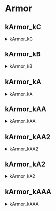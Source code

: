 # Armor

## kArmor_kC

<details><summary>kArmor_kC</summary>

| Weapon | Icon |
| --- | --- |
| chest_start_knight | <img src='./Image/Icon/Item_128/Equip/Armor/P_Part_PL_M_TS_00006C.png' style='height:75px; width:auto;'> |
| hands_start_knight | <img src='./Image/Icon/Item_128/Equip/Armor/P_Part_LE_M_GL_00008.png' style='height:75px; width:auto;'> |
| legs_start_knight | <img src='./Image/Icon/Item_128/Equip/Armor/P_Part_FA_M_PT_00002.png' style='height:75px; width:auto;'> |
| feet_start_knight | <img src='./Image/Icon/Item_128/Equip/Armor/P_Set_FA_M_BT_00001.png' style='height:75px; width:auto;'> |
| chest_start_monarch | <img src='./Image/Icon/Item_128/Equip/Armor/P_Part_LE_M_TS_00017.png' style='height:75px; width:auto;'> |
| hands_start_monarch | <img src='./Image/Icon/Item_128/Equip/Armor/P_Part_LE_M_GL_00017.png' style='height:75px; width:auto;'> |
| legs_start_monarch | <img src='./Image/Icon/Item_128/Equip/Armor/P_Part_FA_M_PT_00002.png' style='height:75px; width:auto;'> |
| feet_start_monarch | <img src='./Image/Icon/Item_128/Equip/Armor/P_Part_LE_M_BT_00012.png' style='height:75px; width:auto;'> |
| head_start_assassin | <img src='./Image/Icon/Item_128/Equip/Armor/P_Set_LE_M_HM_05003.png' style='height:75px; width:auto;'> |
| chest_start_assassin | <img src='./Image/Icon/Item_128/Equip/Armor/P_Part_LE_M_TS_00001B.png' style='height:75px; width:auto;'> |
| head_start_scout | <img src='./Image/Icon/Item_128/Equip/Armor/P_Set_LE_M_HM_00013.png' style='height:75px; width:auto;'> |
| chest_start_scout | <img src='./Image/Icon/Item_128/Equip/Armor/P_Part_LE_M_TS_00002.png' style='height:75px; width:auto;'> |
| head_start_mage | <img src='./Image/Icon/Item_128/Equip/Armor/P_Part_FA_M_HM_00003.png' style='height:75px; width:auto;'> |
| chest_start_mage | <img src='./Image/Icon/Item_128/Equip/Armor/P_Part_LE_M_TS_00012.png' style='height:75px; width:auto;'> |
| kMoveSpeedMod | noIMG |
| kAttackSpeedMod | noIMG |
| head_plate_c_t1_nomal_001 | <img src='./Image/Icon/Item_128/Equip/Armor/P_Part_PL_M_HM_00001.png' style='height:75px; width:auto;'> |
| head_plate_c_t1_nomal_002 | <img src='./Image/Icon/Item_128/Equip/Armor/P_Part_PL_M_HM_00003.png' style='height:75px; width:auto;'> |
| head_plate_c_t1_nomal_003 | <img src='./Image/Icon/Item_128/Equip/Armor/P_Part_PL_M_HM_00002.png' style='height:75px; width:auto;'> |
| head_plate_c_t1_nomal_004 | <img src='./Image/Icon/Item_128/Equip/Armor/P_Part_PL_M_HM_00005.png' style='height:75px; width:auto;'> |
| chest_plate_c_t1_nomal_001 | <img src='./Image/Icon/Item_128/Equip/Armor/P_Part_PL_M_TS_00002.png' style='height:75px; width:auto;'> |
| chest_plate_c_t1_nomal_002 | <img src='./Image/Icon/Item_128/Equip/Armor/P_Set_PL_M_TS_00002B.png' style='height:75px; width:auto;'> |
| chest_plate_c_t1_nomal_003 | <img src='./Image/Icon/Item_128/Equip/Armor/P_Part_PL_M_TS_00006.png' style='height:75px; width:auto;'> |
| chest_plate_c_t1_nomal_004 | <img src='./Image/Icon/Item_128/Equip/Armor/P_Part_PL_M_TS_00003.png' style='height:75px; width:auto;'> |
| hands_plate_c_t1_nomal_001 | <img src='./Image/Icon/Item_128/Equip/Armor/P_Set_PL_M_GL_00002.png' style='height:75px; width:auto;'> |
| hands_plate_c_t1_nomal_002 | <img src='./Image/Icon/Item_128/Equip/Armor/P_Part_PL_M_GL_00005.png' style='height:75px; width:auto;'> |
| hands_plate_c_t1_nomal_003 | <img src='./Image/Icon/Item_128/Equip/Armor/P_Part_PL_M_GL_00008.png' style='height:75px; width:auto;'> |
| hands_plate_c_t1_nomal_004 | <img src='./Image/Icon/Item_128/Equip/Armor/P_Set_PL_M_GL_00003.png' style='height:75px; width:auto;'> |
| legs_plate_c_t1_nomal_001 | <img src='./Image/Icon/Item_128/Equip/Armor/P_Part_PL_M_PT_00005.png' style='height:75px; width:auto;'> |
| legs_plate_c_t1_nomal_002 | <img src='./Image/Icon/Item_128/Equip/Armor/P_Part_PL_M_PT_00005B.png' style='height:75px; width:auto;'> |
| legs_plate_c_t1_nomal_003 | <img src='./Image/Icon/Item_128/Equip/Armor/P_Set_PL_M_PT_00003.png' style='height:75px; width:auto;'> |
| legs_plate_c_t1_nomal_004 | <img src='./Image/Icon/Item_128/Equip/Armor/P_Set_PL_M_PT_00002.png' style='height:75px; width:auto;'> |
| feet_plate_c_t1_nomal_001 | <img src='./Image/Icon/Item_128/Equip/Armor/P_Part_PL_M_BT_00001.png' style='height:75px; width:auto;'> |
| feet_plate_c_t1_nomal_002 | <img src='./Image/Icon/Item_128/Equip/Armor/P_Part_PL_M_BT_00006.png' style='height:75px; width:auto;'> |
| feet_plate_c_t1_nomal_003 | <img src='./Image/Icon/Item_128/Equip/Armor/P_Part_PL_M_BT_00007.png' style='height:75px; width:auto;'> |
| feet_plate_c_t1_nomal_004 | <img src='./Image/Icon/Item_128/Equip/Armor/P_Set_PL_M_BT_00002.png' style='height:75px; width:auto;'> |
| head_leather_c_t1_nomal_001 | <img src='./Image/Icon/Item_128/Equip/Armor/P_Set_LE_M_HM_00001.png' style='height:75px; width:auto;'> |
| head_leather_c_t1_nomal_002 | <img src='./Image/Icon/Item_128/Equip/Armor/P_Set_FA_M_HM_00005.png' style='height:75px; width:auto;'> |
| head_leather_c_t1_nomal_003 | <img src='./Image/Icon/Item_128/Equip/Armor/P_Part_FA_M_HM_00004.png' style='height:75px; width:auto;'> |
| head_leather_c_t1_nomal_004 | <img src='./Image/Icon/Item_128/Equip/Armor/P_Set_LE_M_HM_00005.png' style='height:75px; width:auto;'> |
| chest_leather_c_t1_nomal_001 | <img src='./Image/Icon/Item_128/Equip/Armor/P_Part_LE_M_TS_00005.png' style='height:75px; width:auto;'> |
| chest_leather_c_t1_nomal_002 | <img src='./Image/Icon/Item_128/Equip/Armor/P_Set_LE_M_TS_00014.png' style='height:75px; width:auto;'> |
| chest_leather_c_t1_nomal_003 | <img src='./Image/Icon/Item_128/Equip/Armor/P_Part_LE_M_TS_00001.png' style='height:75px; width:auto;'> |
| chest_leather_c_t1_nomal_004 | <img src='./Image/Icon/Item_128/Equip/Armor/P_Part_LE_M_TS_00003.png' style='height:75px; width:auto;'> |
| hands_leather_c_t1_nomal_001 | <img src='./Image/Icon/Item_128/Equip/Armor/P_Part_LE_M_GL_00002.png' style='height:75px; width:auto;'> |
| hands_leather_c_t1_nomal_002 | <img src='./Image/Icon/Item_128/Equip/Armor/P_Part_LE_M_GL_00001.png' style='height:75px; width:auto;'> |
| hands_leather_c_t1_nomal_003 | <img src='./Image/Icon/Item_128/Equip/Armor/P_Set_LE_M_GL_00001.png' style='height:75px; width:auto;'> |
| hands_leather_c_t1_nomal_004 | <img src='./Image/Icon/Item_128/Equip/Armor/P_Part_LE_M_GL_00007.png' style='height:75px; width:auto;'> |
| legs_leather_c_t1_nomal_001 | <img src='./Image/Icon/Item_128/Equip/Armor/P_Set_LE_M_PT_00002.png' style='height:75px; width:auto;'> |
| legs_leather_c_t1_nomal_002 | <img src='./Image/Icon/Item_128/Equip/Armor/P_Part_LE_M_PT_00003.png' style='height:75px; width:auto;'> |
| legs_leather_c_t1_nomal_003 | <img src='./Image/Icon/Item_128/Equip/Armor/P_Set_LE_M_PT_00001.png' style='height:75px; width:auto;'> |
| legs_leather_c_t1_nomal_004 | <img src='./Image/Icon/Item_128/Equip/Armor/P_Part_LE_M_PT_00002.png' style='height:75px; width:auto;'> |
| feet_leather_c_t1_nomal_001 | <img src='./Image/Icon/Item_128/Equip/Armor/P_Set_LE_M_BT_00013.png' style='height:75px; width:auto;'> |
| feet_leather_c_t1_nomal_002 | <img src='./Image/Icon/Item_128/Equip/Armor/P_Set_LE_M_BT_00014.png' style='height:75px; width:auto;'> |
| feet_leather_c_t1_nomal_003 | <img src='./Image/Icon/Item_128/Equip/Armor/P_Set_LE_M_BT_00001.png' style='height:75px; width:auto;'> |
| feet_leather_c_t1_nomal_004 | <img src='./Image/Icon/Item_128/Equip/Armor/P_Part_LE_M_BT_00001B.png' style='height:75px; width:auto;'> |
| head_fabric_c_t1_nomal_001 | <img src='./Image/Icon/Item_128/Equip/Armor/P_Set_FA_M_HM_00004.png' style='height:75px; width:auto;'> |
| head_fabric_c_t1_nomal_002 | <img src='./Image/Icon/Item_128/Equip/Armor/P_Set_FA_M_HM_00003.png' style='height:75px; width:auto;'> |
| head_fabric_c_t1_nomal_003 | <img src='./Image/Icon/Item_128/Equip/Armor/P_Part_LE_M_HM_00004.png' style='height:75px; width:auto;'> |
| head_fabric_c_t1_nomal_004 | <img src='./Image/Icon/Item_128/Equip/Armor/P_Part_FA_M_HM_00005.png' style='height:75px; width:auto;'> |
| chest_fabric_c_t1_nomal_001 | <img src='./Image/Icon/Item_128/Equip/Armor/P_Part_FA_M_TS_00007.png' style='height:75px; width:auto;'> |
| chest_fabric_c_t1_nomal_002 | <img src='./Image/Icon/Item_128/Equip/Armor/P_Set_FA_M_TS_00005B.png' style='height:75px; width:auto;'> |
| chest_fabric_c_t1_nomal_003 | <img src='./Image/Icon/Item_128/Equip/Armor/P_Set_FA_M_TS_00001.png' style='height:75px; width:auto;'> |
| chest_fabric_c_t1_nomal_004 | <img src='./Image/Icon/Item_128/Equip/Armor/P_Part_PL_M_TS_00014.png' style='height:75px; width:auto;'> |
| hands_fabric_c_t1_nomal_001 | <img src='./Image/Icon/Item_128/Equip/Armor/P_Set_FA_M_GL_00003.png' style='height:75px; width:auto;'> |
| hands_fabric_c_t1_nomal_002 | <img src='./Image/Icon/Item_128/Equip/Armor/P_Set_FA_M_GL_00003A.png' style='height:75px; width:auto;'> |
| hands_fabric_c_t1_nomal_003 | <img src='./Image/Icon/Item_128/Equip/Armor/P_Set_FA_M_GL_00001.png' style='height:75px; width:auto;'> |
| hands_fabric_c_t1_nomal_004 | <img src='./Image/Icon/Item_128/Equip/Armor/P_Set_FA_M_GL_00001B.png' style='height:75px; width:auto;'> |
| legs_fabric_c_t1_nomal_001 | <img src='./Image/Icon/Item_128/Equip/Armor/P_Set_FA_M_PT_00003.png' style='height:75px; width:auto;'> |
| legs_fabric_c_t1_nomal_002 | <img src='./Image/Icon/Item_128/Equip/Armor/P_Part_FA_M_PT_00002.png' style='height:75px; width:auto;'> |
| legs_fabric_c_t1_nomal_003 | <img src='./Image/Icon/Item_128/Equip/Armor/P_Set_FA_M_PT_00001.png' style='height:75px; width:auto;'> |
| legs_fabric_c_t1_nomal_004 | <img src='./Image/Icon/Item_128/Equip/Armor/P_Set_FA_M_PT_00008A.png' style='height:75px; width:auto;'> |
| feet_fabric_c_t1_nomal_001 | <img src='./Image/Icon/Item_128/Equip/Armor/P_Set_FA_M_BT_00003.png' style='height:75px; width:auto;'> |
| feet_fabric_c_t1_nomal_002 | <img src='./Image/Icon/Item_128/Equip/Armor/P_Set_FA_M_BT_00008.png' style='height:75px; width:auto;'> |
| feet_fabric_c_t1_nomal_003 | <img src='./Image/Icon/Item_128/Equip/Armor/P_Set_FA_M_BT_00001.png' style='height:75px; width:auto;'> |
| feet_fabric_c_t1_nomal_004 | <img src='./Image/Icon/Item_128/Equip/Armor/P_Set_LE_M_BT_00009.png' style='height:75px; width:auto;'> |
| Dummy_kC_Armor | noIMG |
</details>

## kArmor_kB

<details><summary>kArmor_kB</summary>

| Weapon | Icon |
| --- | --- |
| head_plate_b_t1_nomal_001 | <img src='./Image/Icon/Item_128/Equip/Armor/P_Part_PL_M_HM_00010.png' style='height:75px; width:auto;'> |
| head_plate_b_t1_nomal_002 | <img src='./Image/Icon/Item_128/Equip/Armor/P_Part_PL_M_HM_00013.png' style='height:75px; width:auto;'> |
| head_plate_b_t1_nomal_003 | <img src='./Image/Icon/Item_128/Equip/Armor/P_Part_PL_M_HM_00009.png' style='height:75px; width:auto;'> |
| head_plate_b_t1_nomal_004 | <img src='./Image/Icon/Item_128/Equip/Armor/P_Part_PL_M_HM_00014.png' style='height:75px; width:auto;'> |
| chest_plate_b_t1_nomal_001 | <img src='./Image/Icon/Item_128/Equip/Armor/P_Part_PL_M_TS_00005.png' style='height:75px; width:auto;'> |
| chest_plate_b_t1_nomal_002 | <img src='./Image/Icon/Item_128/Equip/Armor/P_Part_PL_M_TS_00009.png' style='height:75px; width:auto;'> |
| chest_plate_b_t1_nomal_003 | <img src='./Image/Icon/Item_128/Equip/Armor/P_Part_PL_M_TS_00007.png' style='height:75px; width:auto;'> |
| chest_plate_b_t1_nomal_004 | <img src='./Image/Icon/Item_128/Equip/Armor/P_Part_PL_M_TS_00008.png' style='height:75px; width:auto;'> |
| hands_plate_b_t1_nomal_001 | <img src='./Image/Icon/Item_128/Equip/Armor/P_Set_PL_M_GL_00004.png' style='height:75px; width:auto;'> |
| hands_plate_b_t1_nomal_002 | <img src='./Image/Icon/Item_128/Equip/Armor/P_Part_PL_M_GL_00002.png' style='height:75px; width:auto;'> |
| hands_plate_b_t1_nomal_003 | <img src='./Image/Icon/Item_128/Equip/Armor/P_Part_PL_M_GL_00001.png' style='height:75px; width:auto;'> |
| hands_plate_b_t1_nomal_004 | <img src='./Image/Icon/Item_128/Equip/Armor/P_Part_PL_M_GL_00003.png' style='height:75px; width:auto;'> |
| legs_plate_b_t1_nomal_001 | <img src='./Image/Icon/Item_128/Equip/Armor/P_Set_PL_M_PT_00005.png' style='height:75px; width:auto;'> |
| legs_plate_b_t1_nomal_002 | <img src='./Image/Icon/Item_128/Equip/Armor/P_Set_PL_M_PT_05001.png' style='height:75px; width:auto;'> |
| legs_plate_b_t1_nomal_003 | <img src='./Image/Icon/Item_128/Equip/Armor/P_Part_PL_M_PT_00001.png' style='height:75px; width:auto;'> |
| legs_plate_b_t1_nomal_004 | <img src='./Image/Icon/Item_128/Equip/Armor/P_Part_PL_M_PT_00003.png' style='height:75px; width:auto;'> |
| feet_plate_b_t1_nomal_001 | <img src='./Image/Icon/Item_128/Equip/Armor/P_Set_PL_M_BT_00003A.png' style='height:75px; width:auto;'> |
| feet_plate_b_t1_nomal_002 | <img src='./Image/Icon/Item_128/Equip/Armor/P_Part_PL_M_BT_00004.png' style='height:75px; width:auto;'> |
| feet_plate_b_t1_nomal_003 | <img src='./Image/Icon/Item_128/Equip/Armor/P_Part_PL_M_BT_00002.png' style='height:75px; width:auto;'> |
| feet_plate_b_t1_nomal_004 | <img src='./Image/Icon/Item_128/Equip/Armor/P_Set_PL_M_BT_00003.png' style='height:75px; width:auto;'> |
| head_leather_b_t1_nomal_001 | <img src='./Image/Icon/Item_128/Equip/Armor/P_Set_LE_M_HM_00003.png' style='height:75px; width:auto;'> |
| head_leather_b_t1_nomal_002 | <img src='./Image/Icon/Item_128/Equip/Armor/P_Set_LE_M_HM_00013.png' style='height:75px; width:auto;'> |
| head_leather_b_t1_nomal_003 | <img src='./Image/Icon/Item_128/Equip/Armor/P_Part_FA_M_HM_00003.png' style='height:75px; width:auto;'> |
| head_leather_b_t1_nomal_004 | <img src='./Image/Icon/Item_128/Equip/Armor/P_Set_LE_M_HM_00022.png' style='height:75px; width:auto;'> |
| chest_leather_b_t1_nomal_001 | <img src='./Image/Icon/Item_128/Equip/Armor/P_Part_LE_M_TS_00005A.png' style='height:75px; width:auto;'> |
| chest_leather_b_t1_nomal_002 | <img src='./Image/Icon/Item_128/Equip/Armor/P_Set_LE_M_TS_00001.png' style='height:75px; width:auto;'> |
| chest_leather_b_t1_nomal_003 | <img src='./Image/Icon/Item_128/Equip/Armor/P_Set_LE_M_TS_00003.png' style='height:75px; width:auto;'> |
| chest_leather_b_t1_nomal_004 | <img src='./Image/Icon/Item_128/Equip/Armor/P_Set_LE_M_TS_00022.png' style='height:75px; width:auto;'> |
| hands_leather_b_t1_nomal_001 | <img src='./Image/Icon/Item_128/Equip/Armor/P_Part_LE_M_GL_00010.png' style='height:75px; width:auto;'> |
| hands_leather_b_t1_nomal_002 | <img src='./Image/Icon/Item_128/Equip/Armor/P_Set_LE_M_GL_00002.png' style='height:75px; width:auto;'> |
| hands_leather_b_t1_nomal_003 | <img src='./Image/Icon/Item_128/Equip/Armor/P_Part_LE_M_GL_00005.png' style='height:75px; width:auto;'> |
| hands_leather_b_t1_nomal_004 | <img src='./Image/Icon/Item_128/Equip/Armor/P_Part_LE_M_GL_00018.png' style='height:75px; width:auto;'> |
| legs_leather_b_t1_nomal_001 | <img src='./Image/Icon/Item_128/Equip/Armor/P_Set_LE_M_PT_00003.png' style='height:75px; width:auto;'> |
| legs_leather_b_t1_nomal_002 | <img src='./Image/Icon/Item_128/Equip/Armor/P_Part_LE_M_PT_00001B.png' style='height:75px; width:auto;'> |
| legs_leather_b_t1_nomal_003 | <img src='./Image/Icon/Item_128/Equip/Armor/P_Part_LE_M_PT_00001.png' style='height:75px; width:auto;'> |
| legs_leather_b_t1_nomal_004 | <img src='./Image/Icon/Item_128/Equip/Armor/P_Part_LE_M_PT_00003B.png' style='height:75px; width:auto;'> |
| feet_leather_b_t1_nomal_001 | <img src='./Image/Icon/Item_128/Equip/Armor/P_Part_LE_M_BT_00003.png' style='height:75px; width:auto;'> |
| feet_leather_b_t1_nomal_002 | <img src='./Image/Icon/Item_128/Equip/Armor/P_Set_LE_M_BT_00002.png' style='height:75px; width:auto;'> |
| feet_leather_b_t1_nomal_003 | <img src='./Image/Icon/Item_128/Equip/Armor/P_Part_LE_M_BT_00001.png' style='height:75px; width:auto;'> |
| feet_leather_b_t1_nomal_004 | <img src='./Image/Icon/Item_128/Equip/Armor/P_Part_LE_M_BT_00012.png' style='height:75px; width:auto;'> |
| head_fabric_b_t1_nomal_001 | <img src='./Image/Icon/Item_128/Equip/Armor/P_Set_FA_M_HM_00020.png' style='height:75px; width:auto;'> |
| head_fabric_b_t1_nomal_002 | <img src='./Image/Icon/Item_128/Equip/Armor/P_Set_FA_M_HM_00008A.png' style='height:75px; width:auto;'> |
| head_fabric_b_t1_nomal_003 | <img src='./Image/Icon/Item_128/Equip/Armor/P_Set_FA_M_HM_00003A.png' style='height:75px; width:auto;'> |
| head_fabric_b_t1_nomal_004 | <img src='./Image/Icon/Item_128/Equip/Armor/P_Part_FA_M_HM_00002.png' style='height:75px; width:auto;'> |
| chest_fabric_b_t1_nomal_001 | <img src='./Image/Icon/Item_128/Equip/Armor/P_Set_FA_M_TS_00003.png' style='height:75px; width:auto;'> |
| chest_fabric_b_t1_nomal_002 | <img src='./Image/Icon/Item_128/Equip/Armor/P_Set_FA_M_TS_00008A.png' style='height:75px; width:auto;'> |
| chest_fabric_b_t1_nomal_003 | <img src='./Image/Icon/Item_128/Equip/Armor/P_Set_FA_M_TS_00005.png' style='height:75px; width:auto;'> |
| chest_fabric_b_t1_nomal_004 | <img src='./Image/Icon/Item_128/Equip/Armor/P_Set_FA_M_TS_00003B.png' style='height:75px; width:auto;'> |
| hands_fabric_b_t1_nomal_001 | <img src='./Image/Icon/Item_128/Equip/Armor/P_Set_FA_M_GL_00005.png' style='height:75px; width:auto;'> |
| hands_fabric_b_t1_nomal_002 | <img src='./Image/Icon/Item_128/Equip/Armor/P_Set_FA_M_GL_00008B.png' style='height:75px; width:auto;'> |
| hands_fabric_b_t1_nomal_003 | <img src='./Image/Icon/Item_128/Equip/Armor/P_Set_FA_M_GL_00012.png' style='height:75px; width:auto;'> |
| hands_fabric_b_t1_nomal_004 | <img src='./Image/Icon/Item_128/Equip/Armor/P_Set_FA_M_GL_00001A.png' style='height:75px; width:auto;'> |
| legs_fabric_b_t1_nomal_001 | <img src='./Image/Icon/Item_128/Equip/Armor/P_Part_FA_M_PT_00002A.png' style='height:75px; width:auto;'> |
| legs_fabric_b_t1_nomal_002 | <img src='./Image/Icon/Item_128/Equip/Armor/P_Set_FA_M_PT_00010A.png' style='height:75px; width:auto;'> |
| legs_fabric_b_t1_nomal_003 | <img src='./Image/Icon/Item_128/Equip/Armor/P_Set_FA_M_PT_00012.png' style='height:75px; width:auto;'> |
| legs_fabric_b_t1_nomal_004 | <img src='./Image/Icon/Item_128/Equip/Armor/P_Set_FA_M_PT_00003A.png' style='height:75px; width:auto;'> |
| feet_fabric_b_t1_nomal_001 | <img src='./Image/Icon/Item_128/Equip/Armor/P_Set_FA_M_BT_00001A.png' style='height:75px; width:auto;'> |
| feet_fabric_b_t1_nomal_002 | <img src='./Image/Icon/Item_128/Equip/Armor/P_Set_FA_M_BT_00003A.png' style='height:75px; width:auto;'> |
| feet_fabric_b_t1_nomal_003 | <img src='./Image/Icon/Item_128/Equip/Armor/P_Set_FA_M_BT_00008B.png' style='height:75px; width:auto;'> |
| feet_fabric_b_t1_nomal_004 | <img src='./Image/Icon/Item_128/Equip/Armor/P_Set_FA_M_BT_00001B.png' style='height:75px; width:auto;'> |
| cloak_b_t1_nomal_001 | <img src='./Image/Icon/Item_128/Equip/Armor/P_M_CA_00007.png' style='height:75px; width:auto;'> |
| cloak_b_t1_nomal_002 | <img src='./Image/Icon/Item_128/Equip/Armor/P_M_CA_00005.png' style='height:75px; width:auto;'> |
| cloak_b_t1_nomal_003 | <img src='./Image/Icon/Item_128/Equip/Armor/P_M_CA_00006.png' style='height:75px; width:auto;'> |
| cloak_b_t1_nomal_004 | <img src='./Image/Icon/Item_128/Equip/Armor/P_M_CA_00001.png' style='height:75px; width:auto;'> |
| Dummy_kB_Armor | noIMG |
| cloak_aa_siege_001 | <img src='./Image/Icon/Item_128/Equip/Armor/P_M_CA_00033.png' style='height:75px; width:auto;'> |
| cloak_aa_siege_002 | <img src='./Image/Icon/Item_128/Equip/Armor/P_M_CA_00034.png' style='height:75px; width:auto;'> |
</details>

## kArmor_kA

<details><summary>kArmor_kA</summary>

| Weapon | Icon |
| --- | --- |
| head_plate_a_t1_nomal_001 | <img src='./Image/Icon/Item_128/Equip/Armor/P_Part_PL_M_HM_00015.png' style='height:75px; width:auto;'> |
| head_plate_a_t1_nomal_002 | <img src='./Image/Icon/Item_128/Equip/Armor/P_Set_PL_M_HM_00010.png' style='height:75px; width:auto;'> |
| head_plate_a_t1_nomal_003 | <img src='./Image/Icon/Item_128/Equip/Armor/P_Set_PL_M_HM_00015.png' style='height:75px; width:auto;'> |
| head_plate_a_t2_set_001 | <img src='./Image/Icon/Item_128/Equip/Armor/P_Set_PL_M_HM_00014.png' style='height:75px; width:auto;'> |
| head_plate_a_t2_set_002 | <img src='./Image/Icon/Item_128/Equip/Armor/P_Part_PL_M_HM_00011.png' style='height:75px; width:auto;'> |
| chest_plate_a_t1_nomal_001 | <img src='./Image/Icon/Item_128/Equip/Armor/P_Set_PL_M_TS_00015.png' style='height:75px; width:auto;'> |
| chest_plate_a_t1_nomal_002 | <img src='./Image/Icon/Item_128/Equip/Armor/P_Set_PL_M_TS_00010.png' style='height:75px; width:auto;'> |
| chest_plate_a_t1_nomal_003 | <img src='./Image/Icon/Item_128/Equip/Armor/P_Set_PL_M_TS_00005.png' style='height:75px; width:auto;'> |
| chest_plate_a_t2_set_001 | <img src='./Image/Icon/Item_128/Equip/Armor/P_Set_PL_M_TS_00014.png' style='height:75px; width:auto;'> |
| chest_plate_a_t2_set_002 | <img src='./Image/Icon/Item_128/Equip/Armor/P_Set_PL_M_TS_00003.png' style='height:75px; width:auto;'> |
| hands_plate_a_t1_nomal_001 | <img src='./Image/Icon/Item_128/Equip/Armor/P_Set_PL_M_GL_00015.png' style='height:75px; width:auto;'> |
| hands_plate_a_t1_nomal_002 | <img src='./Image/Icon/Item_128/Equip/Armor/P_Set_PL_M_GL_00010.png' style='height:75px; width:auto;'> |
| hands_plate_a_t1_nomal_003 | <img src='./Image/Icon/Item_128/Equip/Armor/P_Set_PL_M_GL_00005.png' style='height:75px; width:auto;'> |
| hands_plate_a_t2_set_001 | <img src='./Image/Icon/Item_128/Equip/Armor/P_Part_PL_M_GL_00015.png' style='height:75px; width:auto;'> |
| hands_plate_a_t2_set_002 | <img src='./Image/Icon/Item_128/Equip/Armor/P_Set_PL_M_GL_00009.png' style='height:75px; width:auto;'> |
| legs_plate_a_t1_nomal_001 | <img src='./Image/Icon/Item_128/Equip/Armor/P_Set_PL_M_PT_00015.png' style='height:75px; width:auto;'> |
| legs_plate_a_t1_nomal_002 | <img src='./Image/Icon/Item_128/Equip/Armor/P_Part_PL_M_PT_00004.png' style='height:75px; width:auto;'> |
| legs_plate_a_t1_nomal_003 | <img src='./Image/Icon/Item_128/Equip/Armor/P_Set_PL_M_PT_05004.png' style='height:75px; width:auto;'> |
| legs_plate_a_t2_set_001 | <img src='./Image/Icon/Item_128/Equip/Armor/P_Set_PL_M_PT_00014.png' style='height:75px; width:auto;'> |
| legs_plate_a_t2_set_002 | <img src='./Image/Icon/Item_128/Equip/Armor/P_Set_PL_M_PT_00009.png' style='height:75px; width:auto;'> |
| feet_plate_a_t1_nomal_001 | <img src='./Image/Icon/Item_128/Equip/Armor/P_Set_PL_M_BT_00010.png' style='height:75px; width:auto;'> |
| feet_plate_a_t1_nomal_002 | <img src='./Image/Icon/Item_128/Equip/Armor/P_Set_PL_M_BT_00005.png' style='height:75px; width:auto;'> |
| feet_plate_a_t1_nomal_003 | <img src='./Image/Icon/Item_128/Equip/Armor/P_Set_PL_M_BT_00014.png' style='height:75px; width:auto;'> |
| feet_plate_a_t2_set_001 | <img src='./Image/Icon/Item_128/Equip/Armor/P_Set_PL_M_BT_00006.png' style='height:75px; width:auto;'> |
| feet_plate_a_t2_set_004 | <img src='./Image/Icon/Item_128/Equip/Armor/P_Set_PL_M_BT_00015.png' style='height:75px; width:auto;'> |
| head_leather_a_t1_nomal_001 | <img src='./Image/Icon/Item_128/Equip/Armor/P_Part_LE_M_HM_00012.png' style='height:75px; width:auto;'> |
| head_leather_a_t1_nomal_002 | <img src='./Image/Icon/Item_128/Equip/Armor/P_Set_LE_M_HM_00009.png' style='height:75px; width:auto;'> |
| head_leather_a_t1_nomal_003 | <img src='./Image/Icon/Item_128/Equip/Armor/P_Set_LE_M_HM_00015.png' style='height:75px; width:auto;'> |
| head_leather_a_t2_set_001 | <img src='./Image/Icon/Item_128/Equip/Armor/P_Part_LE_M_HM_00013.png' style='height:75px; width:auto;'> |
| head_leather_a_t2_set_002 | <img src='./Image/Icon/Item_128/Equip/Armor/P_Set_LE_M_HM_00012.png' style='height:75px; width:auto;'> |
| chest_leather_a_t1_nomal_001 | <img src='./Image/Icon/Item_128/Equip/Armor/P_Set_LE_M_TS_00017.png' style='height:75px; width:auto;'> |
| chest_leather_a_t1_nomal_002 | <img src='./Image/Icon/Item_128/Equip/Armor/P_Part_LE_M_TS_00008.png' style='height:75px; width:auto;'> |
| chest_leather_a_t1_nomal_003 | <img src='./Image/Icon/Item_128/Equip/Armor/P_Set_LE_M_TS_00012.png' style='height:75px; width:auto;'> |
| chest_leather_a_t2_set_001 | <img src='./Image/Icon/Item_128/Equip/Armor/P_Part_LE_M_TS_00015.png' style='height:75px; width:auto;'> |
| chest_leather_a_t2_set_002 | <img src='./Image/Icon/Item_128/Equip/Armor/P_Part_LE_M_TS_00014.png' style='height:75px; width:auto;'> |
| hands_leather_a_t1_nomal_001 | <img src='./Image/Icon/Item_128/Equip/Armor/P_Set_LE_M_GL_00017.png' style='height:75px; width:auto;'> |
| hands_leather_a_t1_nomal_002 | <img src='./Image/Icon/Item_128/Equip/Armor/P_Set_LE_M_GL_00005.png' style='height:75px; width:auto;'> |
| hands_leather_a_t1_nomal_003 | <img src='./Image/Icon/Item_128/Equip/Armor/P_Set_LE_M_GL_00012.png' style='height:75px; width:auto;'> |
| hands_leather_a_t2_set_001 | <img src='./Image/Icon/Item_128/Equip/Armor/P_Part_LE_M_GL_00004.png' style='height:75px; width:auto;'> |
| hands_leather_a_t2_set_002 | <img src='./Image/Icon/Item_128/Equip/Armor/P_Set_LE_M_GL_00022.png' style='height:75px; width:auto;'> |
| legs_leather_a_t1_nomal_001 | <img src='./Image/Icon/Item_128/Equip/Armor/P_Set_LE_M_PT_00009.png' style='height:75px; width:auto;'> |
| legs_leather_a_t1_nomal_002 | <img src='./Image/Icon/Item_128/Equip/Armor/P_Part_LE_M_PT_00001E.png' style='height:75px; width:auto;'> |
| legs_leather_a_t1_nomal_003 | <img src='./Image/Icon/Item_128/Equip/Armor/P_Part_LE_M_PT_00002B.png' style='height:75px; width:auto;'> |
| legs_leather_a_t2_set_001 | <img src='./Image/Icon/Item_128/Equip/Armor/P_Set_LE_M_PT_00015.png' style='height:75px; width:auto;'> |
| legs_leather_a_t2_set_002 | <img src='./Image/Icon/Item_128/Equip/Armor/P_Set_LE_M_PT_00022.png' style='height:75px; width:auto;'> |
| feet_leather_a_t1_nomal_001 | <img src='./Image/Icon/Item_128/Equip/Armor/P_Part_LE_M_BT_00010.png' style='height:75px; width:auto;'> |
| feet_leather_a_t1_nomal_002 | <img src='./Image/Icon/Item_128/Equip/Armor/P_Part_LE_M_BT_00007.png' style='height:75px; width:auto;'> |
| feet_leather_a_t1_nomal_003 | <img src='./Image/Icon/Item_128/Equip/Armor/P_Part_LE_M_BT_00009.png' style='height:75px; width:auto;'> |
| feet_leather_a_t2_set_001 | <img src='./Image/Icon/Item_128/Equip/Armor/P_Part_LE_M_BT_00004.png' style='height:75px; width:auto;'> |
| feet_leather_a_t2_set_002 | <img src='./Image/Icon/Item_128/Equip/Armor/P_Set_LE_M_BT_00022.png' style='height:75px; width:auto;'> |
| head_fabric_a_t1_nomal_001 | <img src='./Image/Icon/Item_128/Equip/Armor/P_Set_FA_M_HM_00008.png' style='height:75px; width:auto;'> |
| head_fabric_a_t1_nomal_002 | <img src='./Image/Icon/Item_128/Equip/Armor/P_Set_FA_M_HM_00011.png' style='height:75px; width:auto;'> |
| head_fabric_a_t1_nomal_003 | <img src='./Image/Icon/Item_128/Equip/Armor/P_Set_FA_M_HM_00010.png' style='height:75px; width:auto;'> |
| head_fabric_a_t2_set_001 | <img src='./Image/Icon/Item_128/Equip/Armor/P_Set_FA_M_HM_00016.png' style='height:75px; width:auto;'> |
| head_fabric_a_t2_set_002 | <img src='./Image/Icon/Item_128/Equip/Armor/P_Set_FA_M_HM_00023.png' style='height:75px; width:auto;'> |
| chest_fabric_a_t1_nomal_001 | <img src='./Image/Icon/Item_128/Equip/Armor/P_Set_FA_M_TS_00008.png' style='height:75px; width:auto;'> |
| chest_fabric_a_t1_nomal_002 | <img src='./Image/Icon/Item_128/Equip/Armor/P_Set_FA_M_TS_00020.png' style='height:75px; width:auto;'> |
| chest_fabric_a_t1_nomal_003 | <img src='./Image/Icon/Item_128/Equip/Armor/P_Part_FA_M_TS_00003.png' style='height:75px; width:auto;'> |
| chest_fabric_a_t2_set_001 | <img src='./Image/Icon/Item_128/Equip/Armor/P_Set_FA_M_TS_00004.png' style='height:75px; width:auto;'> |
| chest_fabric_a_t2_set_002 | <img src='./Image/Icon/Item_128/Equip/Armor/P_Set_FA_M_TS_00012.png' style='height:75px; width:auto;'> |
| hands_fabric_a_t1_nomal_001 | <img src='./Image/Icon/Item_128/Equip/Armor/P_Set_FA_M_GL_00016.png' style='height:75px; width:auto;'> |
| hands_fabric_a_t1_nomal_002 | <img src='./Image/Icon/Item_128/Equip/Armor/P_Part_FA_M_GL_00005.png' style='height:75px; width:auto;'> |
| hands_fabric_a_t1_nomal_003 | <img src='./Image/Icon/Item_128/Equip/Armor/P_Set_FA_M_GL_00004.png' style='height:75px; width:auto;'> |
| hands_fabric_a_t2_set_001 | <img src='./Image/Icon/Item_128/Equip/Armor/P_Set_FA_M_GL_00010A.png' style='height:75px; width:auto;'> |
| hands_fabric_a_t2_set_002 | <img src='./Image/Icon/Item_128/Equip/Armor/P_Set_FA_M_GL_00016A.png' style='height:75px; width:auto;'> |
| legs_fabric_a_t1_nomal_001 | <img src='./Image/Icon/Item_128/Equip/Armor/P_Set_FA_M_PT_00008.png' style='height:75px; width:auto;'> |
| legs_fabric_a_t1_nomal_002 | <img src='./Image/Icon/Item_128/Equip/Armor/P_Set_FA_M_PT_00004.png' style='height:75px; width:auto;'> |
| legs_fabric_a_t1_nomal_003 | <img src='./Image/Icon/Item_128/Equip/Armor/P_Set_FA_M_PT_00010.png' style='height:75px; width:auto;'> |
| legs_fabric_a_t2_set_001 | <img src='./Image/Icon/Item_128/Equip/Armor/P_Set_FA_M_PT_00011.png' style='height:75px; width:auto;'> |
| legs_fabric_a_t2_set_002 | <img src='./Image/Icon/Item_128/Equip/Armor/P_Set_FA_M_PT_00016.png' style='height:75px; width:auto;'> |
| feet_fabric_a_t1_nomal_001 | <img src='./Image/Icon/Item_128/Equip/Armor/P_Set_FA_M_BT_00016.png' style='height:75px; width:auto;'> |
| feet_fabric_a_t1_nomal_002 | <img src='./Image/Icon/Item_128/Equip/Armor/P_Part_LE_M_BT_00011.png' style='height:75px; width:auto;'> |
| feet_fabric_a_t1_nomal_003 | <img src='./Image/Icon/Item_128/Equip/Armor/P_Set_FA_M_BT_00005A.png' style='height:75px; width:auto;'> |
| feet_fabric_a_t2_set_001 | <img src='./Image/Icon/Item_128/Equip/Armor/P_Set_FA_M_BT_00004.png' style='height:75px; width:auto;'> |
| feet_fabric_a_t2_set_002 | <img src='./Image/Icon/Item_128/Equip/Armor/P_Set_FA_M_BT_00010A.png' style='height:75px; width:auto;'> |
| cloak_a_t1_nomal_001 | <img src='./Image/Icon/Item_128/Equip/Armor/P_M_CA_00011.png' style='height:75px; width:auto;'> |
| cloak_a_t1_nomal_002 | <img src='./Image/Icon/Item_128/Equip/Armor/P_M_CA_00009.png' style='height:75px; width:auto;'> |
| cloak_a_t1_nomal_003 | <img src='./Image/Icon/Item_128/Equip/Armor/P_M_CA_00010.png' style='height:75px; width:auto;'> |
| cloak_a_t2_set_001 | <img src='./Image/Icon/Item_128/Equip/Armor/P_M_CA_00004.png' style='height:75px; width:auto;'> |
| cloak_a_t2_set_002 | <img src='./Image/Icon/Item_128/Equip/Armor/P_M_CA_00012.png' style='height:75px; width:auto;'> |
| Dummy_kA_Armor | noIMG |
</details>

## kArmor_kAA

<details><summary>kArmor_kAA</summary>

| Weapon | Icon |
| --- | --- |
| head_plate_aa_t1_nomal_001 | <img src='./Image/Icon/Item_128/Equip/Armor/P_Set_PL_M_HM_05002.png' style='height:75px; width:auto;'> |
| head_plate_aa_t1_nomal_002 | <img src='./Image/Icon/Item_128/Equip/Armor/P_Set_PL_M_HM_06002.png' style='height:75px; width:auto;'> |
| head_plate_aa_t1_nomal_003 | <img src='./Image/Icon/Item_128/Equip/Armor/P_Part_PL_M_HM_00016.png' style='height:75px; width:auto;'> |
| head_plate_aa_t1_nomal_004 | <img src='./Image/Icon/Item_128/Equip/Armor/P_Set_PL_M_HM_00018.png' style='height:75px; width:auto;'> |
| head_plate_aa_t2_set_001 | <img src='./Image/Icon/Item_128/Equip/Armor/P_set_PL_M_HM_00019.png' style='height:75px; width:auto;'> |
| chest_plate_aa_t1_nomal_001 | <img src='./Image/Icon/Item_128/Equip/Armor/P_Set_PL_M_TS_05002.png' style='height:75px; width:auto;'> |
| chest_plate_aa_t1_nomal_002 | <img src='./Image/Icon/Item_128/Equip/Armor/P_Part_PL_M_TS_00015.png' style='height:75px; width:auto;'> |
| chest_plate_aa_t1_nomal_003 | <img src='./Image/Icon/Item_128/Equip/Armor/P_Set_PL_M_TS_06002.png' style='height:75px; width:auto;'> |
| chest_plate_aa_t1_nomal_004 | <img src='./Image/Icon/Item_128/Equip/Armor/P_Set_PL_M_TS_00018.png' style='height:75px; width:auto;'> |
| chest_plate_aa_t2_set_001 | <img src='./Image/Icon/Item_128/Equip/Armor/P_set_PL_M_TS_00019.png' style='height:75px; width:auto;'> |
| hands_plate_aa_t1_nomal_001 | <img src='./Image/Icon/Item_128/Equip/Armor/P_Set_PL_M_GL_05002.png' style='height:75px; width:auto;'> |
| hands_plate_aa_t1_nomal_002 | <img src='./Image/Icon/Item_128/Equip/Armor/P_Set_PL_M_GL_05001.png' style='height:75px; width:auto;'> |
| hands_plate_aa_t1_nomal_003 | <img src='./Image/Icon/Item_128/Equip/Armor/P_Set_PL_M_GL_06002.png' style='height:75px; width:auto;'> |
| hands_plate_aa_t1_nomal_004 | <img src='./Image/Icon/Item_128/Equip/Armor/P_Set_PL_M_GL_00018.png' style='height:75px; width:auto;'> |
| hands_plate_aa_t2_set_001 | <img src='./Image/Icon/Item_128/Equip/Armor/P_set_PL_M_GL_00019.png' style='height:75px; width:auto;'> |
| legs_plate_aa_t1_nomal_001 | <img src='./Image/Icon/Item_128/Equip/Armor/P_Set_PL_M_PT_05002.png' style='height:75px; width:auto;'> |
| legs_plate_aa_t1_nomal_002 | <img src='./Image/Icon/Item_128/Equip/Armor/P_Set_PL_M_PT_00017.png' style='height:75px; width:auto;'> |
| legs_plate_aa_t1_nomal_003 | <img src='./Image/Icon/Item_128/Equip/Armor/P_Set_PL_M_PT_06002.png' style='height:75px; width:auto;'> |
| legs_plate_aa_t1_nomal_004 | <img src='./Image/Icon/Item_128/Equip/Armor/P_Set_PL_M_PT_00018.png' style='height:75px; width:auto;'> |
| legs_plate_aa_t2_set_001 | <img src='./Image/Icon/Item_128/Equip/Armor/P_set_PL_M_PT_00019.png' style='height:75px; width:auto;'> |
| feet_plate_aa_t1_nomal_001 | <img src='./Image/Icon/Item_128/Equip/Armor/P_Set_PL_M_BT_05002.png' style='height:75px; width:auto;'> |
| feet_plate_aa_t1_nomal_002 | <img src='./Image/Icon/Item_128/Equip/Armor/P_Set_PL_M_BT_00017.png' style='height:75px; width:auto;'> |
| feet_plate_aa_t1_nomal_003 | <img src='./Image/Icon/Item_128/Equip/Armor/P_Set_PL_M_BT_06002.png' style='height:75px; width:auto;'> |
| feet_plate_aa_t1_nomal_004 | <img src='./Image/Icon/Item_128/Equip/Armor/P_Set_PL_M_BT_00018.png' style='height:75px; width:auto;'> |
| feet_plate_aa_t2_set_001 | <img src='./Image/Icon/Item_128/Equip/Armor/P_set_PL_M_BT_00019.png' style='height:75px; width:auto;'> |
| head_leather_aa_t1_nomal_001 | <img src='./Image/Icon/Item_128/Equip/Armor/P_Part_LE_M_HM_00005.png' style='height:75px; width:auto;'> |
| head_leather_aa_t1_nomal_002 | <img src='./Image/Icon/Item_128/Equip/Armor/P_Part_LE_M_HM_00014.png' style='height:75px; width:auto;'> |
| head_leather_aa_t1_nomal_003 | <img src='./Image/Icon/Item_128/Equip/Armor/P_Set_LE_M_HM_05003.png' style='height:75px; width:auto;'> |
| head_leather_aa_t1_nomal_004 | <img src='./Image/Icon/Item_128/Equip/Armor/P_Part_LE_M_HM_00008.png' style='height:75px; width:auto;'> |
| head_leather_aa_t2_set_001 | <img src='./Image/Icon/Item_128/Equip/Armor/P_Part_FA_M_HM_00006.png' style='height:75px; width:auto;'> |
| chest_leather_aa_t1_nomal_001 | <img src='./Image/Icon/Item_128/Equip/Armor/P_Part_LE_M_TS_00010.png' style='height:75px; width:auto;'> |
| chest_leather_aa_t1_nomal_002 | <img src='./Image/Icon/Item_128/Equip/Armor/P_Set_LE_M_TS_05003.png' style='height:75px; width:auto;'> |
| chest_leather_aa_t1_nomal_003 | <img src='./Image/Icon/Item_128/Equip/Armor/P_Part_LE_M_TS_00013.png' style='height:75px; width:auto;'> |
| chest_leather_aa_t1_nomal_004 | <img src='./Image/Icon/Item_128/Equip/Armor/P_Set_LE_M_TS_05002.png' style='height:75px; width:auto;'> |
| chest_leather_aa_t2_set_001 | <img src='./Image/Icon/Item_128/Equip/Armor/P_Set_FA_M_TS_00022.png' style='height:75px; width:auto;'> |
| hands_leather_aa_t1_nomal_001 | <img src='./Image/Icon/Item_128/Equip/Armor/P_Part_LE_M_GL_00001B.png' style='height:75px; width:auto;'> |
| hands_leather_aa_t1_nomal_002 | <img src='./Image/Icon/Item_128/Equip/Armor/P_Set_LE_M_GL_05002.png' style='height:75px; width:auto;'> |
| hands_leather_aa_t1_nomal_003 | <img src='./Image/Icon/Item_128/Equip/Armor/P_Set_LE_M_GL_00017A.png' style='height:75px; width:auto;'> |
| hands_leather_aa_t1_nomal_004 | <img src='./Image/Icon/Item_128/Equip/Armor/P_Set_LE_M_GL_05003.png' style='height:75px; width:auto;'> |
| hands_leather_aa_t2_set_001 | <img src='./Image/Icon/Item_128/Equip/Armor/P_Part_FA_M_GL_00004.png' style='height:75px; width:auto;'> |
| legs_leather_aa_t1_nomal_001 | <img src='./Image/Icon/Item_128/Equip/Armor/P_Set_LE_M_PT_05002.png' style='height:75px; width:auto;'> |
| legs_leather_aa_t1_nomal_002 | <img src='./Image/Icon/Item_128/Equip/Armor/P_Set_LE_M_PT_05003.png' style='height:75px; width:auto;'> |
| legs_leather_aa_t1_nomal_003 | <img src='./Image/Icon/Item_128/Equip/Armor/P_Part_LE_M_PT_00007.png' style='height:75px; width:auto;'> |
| legs_leather_aa_t1_nomal_004 | <img src='./Image/Icon/Item_128/Equip/Armor/P_Part_LE_M_PT_00004A.png' style='height:75px; width:auto;'> |
| legs_leather_aa_t2_set_001 | <img src='./Image/Icon/Item_128/Equip/Armor/P_Set_LE_M_PT_00022A.png' style='height:75px; width:auto;'> |
| feet_leather_aa_t1_nomal_001 | <img src='./Image/Icon/Item_128/Equip/Armor/P_Part_LE_M_BT_00005.png' style='height:75px; width:auto;'> |
| feet_leather_aa_t1_nomal_002 | <img src='./Image/Icon/Item_128/Equip/Armor/P_Set_LE_M_BT_05002.png' style='height:75px; width:auto;'> |
| feet_leather_aa_t1_nomal_003 | <img src='./Image/Icon/Item_128/Equip/Armor/P_Part_LE_M_BT_00002.png' style='height:75px; width:auto;'> |
| feet_leather_aa_t1_nomal_004 | <img src='./Image/Icon/Item_128/Equip/Armor/P_Set_LE_M_BT_05003.png' style='height:75px; width:auto;'> |
| feet_leather_aa_t2_set_001 | <img src='./Image/Icon/Item_128/Equip/Armor/P_Set_FA_M_BT_00022.png' style='height:75px; width:auto;'> |
| head_fabric_aa_t1_nomal_001 | <img src='./Image/Icon/Item_128/Equip/Armor/P_Set_FA_M_HM_05001.png' style='height:75px; width:auto;'> |
| head_fabric_aa_t1_nomal_002 | <img src='./Image/Icon/Item_128/Equip/Armor/P_Part_FA_M_HM_00005A.png' style='height:75px; width:auto;'> |
| head_fabric_aa_t1_nomal_003 | <img src='./Image/Icon/Item_128/Equip/Armor/P_Set_FA_M_HM_00011A.png' style='height:75px; width:auto;'> |
| head_fabric_aa_t1_nomal_004 | <img src='./Image/Icon/Item_128/Equip/Armor/P_Set_FA_M_HM_00022.png' style='height:75px; width:auto;'> |
| head_fabric_aa_t2_set_001 | <img src='./Image/Icon/Item_128/Equip/Armor/P_Set_FA_M_HM_06001.png' style='height:75px; width:auto;'> |
| chest_fabric_aa_t1_nomal_001 | <img src='./Image/Icon/Item_128/Equip/Armor/P_Set_FA_M_TS_05001.png' style='height:75px; width:auto;'> |
| chest_fabric_aa_t1_nomal_002 | <img src='./Image/Icon/Item_128/Equip/Armor/P_Set_FA_M_TS_00010.png' style='height:75px; width:auto;'> |
| chest_fabric_aa_t1_nomal_003 | <img src='./Image/Icon/Item_128/Equip/Armor/P_Part_FA_M_TS_00005.png' style='height:75px; width:auto;'> |
| chest_fabric_aa_t1_nomal_004 | <img src='./Image/Icon/Item_128/Equip/Armor/P_Set_FA_M_TS_00023.png' style='height:75px; width:auto;'> |
| chest_fabric_aa_t2_set_001 | <img src='./Image/Icon/Item_128/Equip/Armor/P_Set_FA_M_TS_06001.png' style='height:75px; width:auto;'> |
| hands_fabric_aa_t1_nomal_001 | <img src='./Image/Icon/Item_128/Equip/Armor/P_Set_FA_M_GL_00020.png' style='height:75px; width:auto;'> |
| hands_fabric_aa_t1_nomal_002 | <img src='./Image/Icon/Item_128/Equip/Armor/P_Set_FA_M_GL_00011.png' style='height:75px; width:auto;'> |
| hands_fabric_aa_t1_nomal_003 | <img src='./Image/Icon/Item_128/Equip/Armor/P_Set_FA_M_GL_00010.png' style='height:75px; width:auto;'> |
| hands_fabric_aa_t1_nomal_004 | <img src='./Image/Icon/Item_128/Equip/Armor/P_Set_FA_M_GL_00005B.png' style='height:75px; width:auto;'> |
| hands_fabric_aa_t2_set_001 | <img src='./Image/Icon/Item_128/Equip/Armor/P_Set_FA_M_GL_06001.png' style='height:75px; width:auto;'> |
| legs_fabric_aa_t1_nomal_001 | <img src='./Image/Icon/Item_128/Equip/Armor/P_Part_FA_M_PT_00003.png' style='height:75px; width:auto;'> |
| legs_fabric_aa_t1_nomal_002 | <img src='./Image/Icon/Item_128/Equip/Armor/P_Set_FA_M_PT_00005B.png' style='height:75px; width:auto;'> |
| legs_fabric_aa_t1_nomal_003 | <img src='./Image/Icon/Item_128/Equip/Armor/P_Set_FA_M_PT_06001.png' style='height:75px; width:auto;'> |
| legs_fabric_aa_t1_nomal_004 | <img src='./Image/Icon/Item_128/Equip/Armor/P_Set_FA_M_PT_00023.png' style='height:75px; width:auto;'> |
| legs_fabric_aa_t2_set_001 | <img src='./Image/Icon/Item_128/Equip/Armor/P_Set_FA_M_PT_00022.png' style='height:75px; width:auto;'> |
| feet_fabric_aa_t1_nomal_001 | <img src='./Image/Icon/Item_128/Equip/Armor/P_Set_FA_M_BT_00008C.png' style='height:75px; width:auto;'> |
| feet_fabric_aa_t1_nomal_002 | <img src='./Image/Icon/Item_128/Equip/Armor/P_Set_FA_M_BT_00011.png' style='height:75px; width:auto;'> |
| feet_fabric_aa_t1_nomal_003 | <img src='./Image/Icon/Item_128/Equip/Armor/P_Set_FA_M_BT_00010.png' style='height:75px; width:auto;'> |
| feet_fabric_aa_t1_nomal_004 | <img src='./Image/Icon/Item_128/Equip/Armor/P_Set_FA_M_BT_06001.png' style='height:75px; width:auto;'> |
| feet_fabric_aa_t2_set_001 | <img src='./Image/Icon/Item_128/Equip/Armor/P_Set_PL_M_BT_00014A.png' style='height:75px; width:auto;'> |
| cloak_a_t2_set_004 | <img src='./Image/Icon/Item_128/Equip/Armor/P_M_CA_00008.png' style='height:75px; width:auto;'> |
| cloak_aa_t3_boss_001 | <img src='./Image/Icon/Item_128/Equip/Armor/P_M_CA_00013.png' style='height:75px; width:auto;'> |
| cloak_aa_t3_boss_002 | <img src='./Image/Icon/Item_128/Equip/Armor/P_M_CA_00014.png' style='height:75px; width:auto;'> |
| cloak_aa_t1_nomal_001 | <img src='./Image/Icon/Item_128/Equip/Armor/P_M_CA_00019.png' style='height:75px; width:auto;'> |
| cloak_aa_t1_nomal_002 | <img src='./Image/Icon/Item_128/Equip/Armor/P_M_CA_00017.png' style='height:75px; width:auto;'> |
| cloak_aa_t1_nomal_003 | <img src='./Image/Icon/Item_128/Equip/Armor/P_M_CA_00018.png' style='height:75px; width:auto;'> |
| cloak_aa_t1_nomal_004 | <img src='./Image/Icon/Item_128/Equip/Armor/P_M_CA_00016.png' style='height:75px; width:auto;'> |
| cloak_aa_t2_set_001 | <img src='./Image/Icon/Item_128/Equip/Armor/P_M_CA_00020.png' style='height:75px; width:auto;'> |
| Dummy_kAA_Armor | noIMG |
| Dummy_kAA2_Armor | noIMG |
| head_leather_aa_t1_set_005 | <img src='./Image/Icon/Item_128/Equip/Armor/P_Set_LE_M_HM_00012A.png' style='height:75px; width:auto;'> |
| chest_leather_aa_t1_set_005 | <img src='./Image/Icon/Item_128/Equip/Armor/P_Part_LE_M_TS_00014A.png' style='height:75px; width:auto;'> |
| hands_leather_aa_t1_set_005 | <img src='./Image/Icon/Item_128/Equip/Armor/P_Set_LE_M_GL_00022B.png' style='height:75px; width:auto;'> |
| legs_leather_aa_t1_set_005 | <img src='./Image/Icon/Item_128/Equip/Armor/P_Set_LE_M_PT_00022B.png' style='height:75px; width:auto;'> |
| feet_leather_aa_t1_set_005 | <img src='./Image/Icon/Item_128/Equip/Armor/P_Set_LE_M_BT_00022A.png' style='height:75px; width:auto;'> |
</details>

## kArmor_kAA2

<details><summary>kArmor_kAA2</summary>

| Weapon | Icon |
| --- | --- |
| head_plate_aa_t1_nomal_005 | <img src='./Image/Icon/Item_128/Equip/Armor/P_Set_PL_M_HM_00016.png' style='height:75px; width:auto;'> |
| head_plate_aa_t2_set_002 | <img src='./Image/Icon/Item_128/Equip/Armor/P_Set_PL_M_HM_00019A.png' style='height:75px; width:auto;'> |
| chest_plate_aa_t3_boss_003 | <img src='./Image/Icon/Item_128/Equip/Armor/P_Set_PL_M_TS_00014A.png' style='height:75px; width:auto;'> |
| chest_plate_aa_t1_nomal_005 | <img src='./Image/Icon/Item_128/Equip/Armor/P_Set_PL_M_TS_00016.png' style='height:75px; width:auto;'> |
| chest_plate_aa_t2_set_002 | <img src='./Image/Icon/Item_128/Equip/Armor/P_Set_PL_M_TS_00019A.png' style='height:75px; width:auto;'> |
| hands_plate_aa_t1_nomal_005 | <img src='./Image/Icon/Item_128/Equip/Armor/P_Set_PL_M_GL_05004.png' style='height:75px; width:auto;'> |
| hands_plate_aa_t2_set_002 | <img src='./Image/Icon/Item_128/Equip/Armor/P_Set_PL_M_GL_00019A.png' style='height:75px; width:auto;'> |
| legs_plate_aa_t1_nomal_005 | <img src='./Image/Icon/Item_128/Equip/Armor/P_Set_PL_M_PT_00016.png' style='height:75px; width:auto;'> |
| legs_plate_aa_t2_set_002 | <img src='./Image/Icon/Item_128/Equip/Armor/P_Set_PL_M_PT_00019A.png' style='height:75px; width:auto;'> |
| feet_plate_aa_t1_nomal_005 | <img src='./Image/Icon/Item_128/Equip/Armor/P_Set_PL_M_BT_00016.png' style='height:75px; width:auto;'> |
| feet_plate_aa_t2_set_002 | <img src='./Image/Icon/Item_128/Equip/Armor/P_Set_PL_M_BT_00019A.png' style='height:75px; width:auto;'> |
| head_leather_aa_t3_boss_001 | <img src='./Image/Icon/Item_128/Equip/Armor/P_Part_LE_M_HM_00007.png' style='height:75px; width:auto;'> |
| head_leather_aa_t2_set_003 | <img src='./Image/Icon/Item_128/Equip/Armor/P_Part_FA_M_HM_00006A.png' style='height:75px; width:auto;'> |
| chest_leather_aa_t1_nomal_005 | <img src='./Image/Icon/Item_128/Equip/Armor/P_Part_LE_M_TS_00015A.png' style='height:75px; width:auto;'> |
| chest_leather_aa_t2_set_003 | <img src='./Image/Icon/Item_128/Equip/Armor/P_Set_FA_M_TS_00022A.png' style='height:75px; width:auto;'> |
| hands_leather_aa_t2_set_003 | <img src='./Image/Icon/Item_128/Equip/Armor/P_Set_FA_M_GL_00022A.png' style='height:75px; width:auto;'> |
| legs_leather_aa_t1_nomal_005 | <img src='./Image/Icon/Item_128/Equip/Armor/P_Part_LE_M_PT_00001D.png' style='height:75px; width:auto;'> |
| legs_leather_aa_t2_set_003 | <img src='./Image/Icon/Item_128/Equip/Armor/P_Set_FA_M_PT_00022A.png' style='height:75px; width:auto;'> |
| feet_leather_aa_t2_set_003 | <img src='./Image/Icon/Item_128/Equip/Armor/P_Set_FA_M_BT_00022A.png' style='height:75px; width:auto;'> |
| head_fabric_aa_t1_nomal_005 | <img src='./Image/Icon/Item_128/Equip/Armor/P_Set_FA_M_HM_00014.png' style='height:75px; width:auto;'> |
| head_fabric_aa_t2_set_002 | <img src='./Image/Icon/Item_128/Equip/Armor/P_Part_LE_M_HM_00001.png' style='height:75px; width:auto;'> |
| head_fabric_aa_t3_boss_003 | <img src='./Image/Icon/Item_128/Equip/Armor/P_Part_FA_M_HM_00010.png' style='height:75px; width:auto;'> |
| head_fabric_aa_t2_set_003 | <img src='./Image/Icon/Item_128/Equip/Armor/P_Set_FA_M_HM_06001A.png' style='height:75px; width:auto;'> |
| chest_fabric_aa_t1_nomal_005 | <img src='./Image/Icon/Item_128/Equip/Armor/P_Set_FA_M_TS_00014.png' style='height:75px; width:auto;'> |
| chest_fabric_aa_t2_set_002 | <img src='./Image/Icon/Item_128/Equip/Armor/P_Set_FA_M_TS_00011.png' style='height:75px; width:auto;'> |
| chest_fabric_aa_t2_set_003 | <img src='./Image/Icon/Item_128/Equip/Armor/P_Set_FA_M_TS_06001A.png' style='height:75px; width:auto;'> |
| hands_fabric_a_t2_set_003 | <img src='./Image/Icon/Item_128/Equip/Armor/P_Set_FA_M_GL_00023.png' style='height:75px; width:auto;'> |
| hands_fabric_aa_t1_nomal_005 | <img src='./Image/Icon/Item_128/Equip/Armor/P_Set_FA_M_GL_00014.png' style='height:75px; width:auto;'> |
| hands_fabric_aa_t2_set_002 | <img src='./Image/Icon/Item_128/Equip/Armor/P_Set_FA_M_GL_00022.png' style='height:75px; width:auto;'> |
| hands_fabric_aa_t2_set_003 | <img src='./Image/Icon/Item_128/Equip/Armor/P_Set_FA_M_GL_06001A.png' style='height:75px; width:auto;'> |
| legs_fabric_aa_t1_nomal_005 | <img src='./Image/Icon/Item_128/Equip/Armor/P_Set_FA_M_PT_00014.png' style='height:75px; width:auto;'> |
| legs_fabric_aa_t2_set_002 | <img src='./Image/Icon/Item_128/Equip/Armor/P_Set_FA_M_PT_00004A.png' style='height:75px; width:auto;'> |
| legs_fabric_aa_t2_set_003 | <img src='./Image/Icon/Item_128/Equip/Armor/P_Set_FA_M_PT_06001A.png' style='height:75px; width:auto;'> |
| feet_fabric_a_t2_set_003 | <img src='./Image/Icon/Item_128/Equip/Armor/P_Set_FA_M_BT_00023.png' style='height:75px; width:auto;'> |
| feet_fabric_aa_t1_nomal_005 | <img src='./Image/Icon/Item_128/Equip/Armor/P_Set_FA_M_BT_00014.png' style='height:75px; width:auto;'> |
| feet_fabric_aa_t2_set_002 | <img src='./Image/Icon/Item_128/Equip/Armor/P_Set_FA_M_BT_00012.png' style='height:75px; width:auto;'> |
| feet_fabric_aa_t2_set_003 | <img src='./Image/Icon/Item_128/Equip/Armor/P_Set_FA_M_BT_06001A.png' style='height:75px; width:auto;'> |
| cloak_b_t2_set_001 | <img src='./Image/Icon/Item_128/Equip/Armor/P_M_CA_00003.png' style='height:75px; width:auto;'> |
| cloak_b_t2_set_002 | <img src='./Image/Icon/Item_128/Equip/Armor/P_M_CA_00002.png' style='height:75px; width:auto;'> |
| cloak_a_t2_set_003 | <img src='./Image/Icon/Item_128/Equip/Armor/P_M_CA_00015.png' style='height:75px; width:auto;'> |
| cloak_aa_t3_boss_003 | <img src='./Image/Icon/Item_128/Equip/Armor/P_M_CA_00021.png' style='height:75px; width:auto;'> |
| head_plate_aa_t1_set_001 | <img src='./Image/Icon/Item_128/Equip/Armor/P_Part_PL_M_HM_00017.png' style='height:75px; width:auto;'> |
| chest_plate_aa_t1_set_001 | <img src='./Image/Icon/Item_128/Equip/Armor/P_Part_PL_M_TS_00011.png' style='height:75px; width:auto;'> |
| hands_plate_aa_t1_set_001 | <img src='./Image/Icon/Item_128/Equip/Armor/P_Part_PL_M_GL_00006.png' style='height:75px; width:auto;'> |
| legs_plate_aa_t1_set_001 | <img src='./Image/Icon/Item_128/Equip/Armor/P_Set_PL_M_PT_00006A.png' style='height:75px; width:auto;'> |
| feet_plate_aa_t1_set_001 | <img src='./Image/Icon/Item_128/Equip/Armor/P_Set_PL_M_BT_00009.png' style='height:75px; width:auto;'> |
| head_leather_aa_t1_set_001 | <img src='./Image/Icon/Item_128/Equip/Armor/P_Set_LE_M_HM_00008.png' style='height:75px; width:auto;'> |
| chest_leather_aa_t1_set_001 | <img src='./Image/Icon/Item_128/Equip/Armor/P_Set_LE_M_TS_00008.png' style='height:75px; width:auto;'> |
| hands_leather_aa_t1_set_001 | <img src='./Image/Icon/Item_128/Equip/Armor/P_Set_LE_M_GL_00008.png' style='height:75px; width:auto;'> |
| legs_leather_aa_t1_set_001 | <img src='./Image/Icon/Item_128/Equip/Armor/P_Set_LE_M_PT_00008.png' style='height:75px; width:auto;'> |
| feet_leather_aa_t1_set_001 | <img src='./Image/Icon/Item_128/Equip/Armor/P_Part_LE_M_BT_00008.png' style='height:75px; width:auto;'> |
| head_leather_aa_t1_set_002 | <img src='./Image/Icon/Item_128/Equip/Armor/P_Set_LE_M_HM_00021.png' style='height:75px; width:auto;'> |
| chest_leather_aa_t1_set_002 | <img src='./Image/Icon/Item_128/Equip/Armor/P_Set_LE_M_TS_00021.png' style='height:75px; width:auto;'> |
| hands_leather_aa_t1_set_002 | <img src='./Image/Icon/Item_128/Equip/Armor/P_Set_LE_M_GL_00021.png' style='height:75px; width:auto;'> |
| legs_leather_aa_t1_set_002 | <img src='./Image/Icon/Item_128/Equip/Armor/P_Set_LE_M_PT_00021.png' style='height:75px; width:auto;'> |
| feet_leather_aa_t1_set_002 | <img src='./Image/Icon/Item_128/Equip/Armor/P_Set_LE_M_BT_00021.png' style='height:75px; width:auto;'> |
| head_fabric_aa_t1_set_001 | <img src='./Image/Icon/Item_128/Equip/Armor/P_Part_LE_M_HM_00015.png' style='height:75px; width:auto;'> |
| chest_fabric_aa_t1_set_001 | <img src='./Image/Icon/Item_128/Equip/Armor/P_Part_FA_M_TS_00004.png' style='height:75px; width:auto;'> |
| hands_fabric_aa_t1_set_001 | <img src='./Image/Icon/Item_128/Equip/Armor/P_Part_FA_M_GL_00005B.png' style='height:75px; width:auto;'> |
| legs_fabric_aa_t1_set_001 | <img src='./Image/Icon/Item_128/Equip/Armor/P_Set_FA_M_PT_00020.png' style='height:75px; width:auto;'> |
| feet_fabric_aa_t1_set_001 | <img src='./Image/Icon/Item_128/Equip/Armor/P_Set_FA_M_BT_00020.png' style='height:75px; width:auto;'> |
| head_plate_aa_t1_set_002 | <img src='./Image/Icon/Item_128/Equip/Armor/P_Part_LE_M_HM_00012A.png' style='height:75px; width:auto;'> |
| chest_plate_aa_t1_set_002 | <img src='./Image/Icon/Item_128/Equip/Armor/P_Set_PL_M_TS_00017.png' style='height:75px; width:auto;'> |
| hands_plate_aa_t1_set_002 | <img src='./Image/Icon/Item_128/Equip/Armor/P_Set_PL_M_GL_00017.png' style='height:75px; width:auto;'> |
| legs_plate_aa_t1_set_002 | <img src='./Image/Icon/Item_128/Equip/Armor/P_Set_PL_M_PT_00010.png' style='height:75px; width:auto;'> |
| feet_plate_aa_t1_set_002 | <img src='./Image/Icon/Item_128/Equip/Armor/P_Part_PL_M_BT_00003.png' style='height:75px; width:auto;'> |
| head_leather_aa_t1_set_003 | <img src='./Image/Icon/Item_128/Equip/Armor/P_Part_LE_M_HM_00016.png' style='height:75px; width:auto;'> |
| chest_leather_aa_t1_set_003 | <img src='./Image/Icon/Item_128/Equip/Armor/P_Set_LE_M_TS_00023.png' style='height:75px; width:auto;'> |
| hands_leather_aa_t1_set_003 | <img src='./Image/Icon/Item_128/Equip/Armor/P_Set_LE_M_GL_00023.png' style='height:75px; width:auto;'> |
| legs_leather_aa_t1_set_003 | <img src='./Image/Icon/Item_128/Equip/Armor/P_Set_LE_M_PT_00023.png' style='height:75px; width:auto;'> |
| feet_leather_aa_t1_set_003 | <img src='./Image/Icon/Item_128/Equip/Armor/P_Set_LE_M_BT_00023.png' style='height:75px; width:auto;'> |
| head_leather_aa_t1_set_004 | <img src='./Image/Icon/Item_128/Equip/Armor/P_Part_LE_M_HM_00003.png' style='height:75px; width:auto;'> |
| chest_leather_aa_t1_set_004 | <img src='./Image/Icon/Item_128/Equip/Armor/P_Set_LE_M_TS_00015.png' style='height:75px; width:auto;'> |
| hands_leather_aa_t1_set_004 | <img src='./Image/Icon/Item_128/Equip/Armor/P_Set_LE_M_GL_00015.png' style='height:75px; width:auto;'> |
| legs_leather_aa_t1_set_004 | <img src='./Image/Icon/Item_128/Equip/Armor/P_Set_LE_M_PT_00005.png' style='height:75px; width:auto;'> |
| feet_leather_aa_t1_set_004 | <img src='./Image/Icon/Item_128/Equip/Armor/P_Set_LE_M_BT_00017.png' style='height:75px; width:auto;'> |
| head_fabric_aa_t1_set_002 | <img src='./Image/Icon/Item_128/Equip/Armor/P_Part_LE_M_HM_00002.png' style='height:75px; width:auto;'> |
| chest_fabric_aa_t1_set_002 | <img src='./Image/Icon/Item_128/Equip/Armor/P_Part_FA_M_TS_00008.png' style='height:75px; width:auto;'> |
| hands_fabric_aa_t1_set_002 | <img src='./Image/Icon/Item_128/Equip/Armor/P_Set_LE_M_GL_00014.png' style='height:75px; width:auto;'> |
| legs_fabric_aa_t1_set_002 | <img src='./Image/Icon/Item_128/Equip/Armor/P_Set_LE_M_PT_00014.png' style='height:75px; width:auto;'> |
| feet_fabric_aa_t1_set_002 | <img src='./Image/Icon/Item_128/Equip/Armor/P_Set_FA_M_BT_00008A.png' style='height:75px; width:auto;'> |
| cloak_aa_t1_nomal_005 | <img src='./Image/Icon/Item_128/Equip/Armor/P_M_CA_00026.png' style='height:75px; width:auto;'> |
| cloak_aa_t1_nomal_006 | <img src='./Image/Icon/Item_128/Equip/Armor/P_M_CA_00027.png' style='height:75px; width:auto;'> |
| head_plate_aa_t2_normal_001 | <img src='./Image/Icon/Item_128/Equip/Armor/P_Set_PL_M_HM_06002A.png' style='height:75px; width:auto;'> |
| chest_plate_aa_t2_normal_001 | <img src='./Image/Icon/Item_128/Equip/Armor/P_Set_PL_M_TS_06002A.png' style='height:75px; width:auto;'> |
| hands_plate_aa_t2_normal_001 | <img src='./Image/Icon/Item_128/Equip/Armor/P_Set_PL_M_GL_06002A.png' style='height:75px; width:auto;'> |
| legs_plate_aa_t2_normal_001 | <img src='./Image/Icon/Item_128/Equip/Armor/P_Set_PL_M_PT_06002A.png' style='height:75px; width:auto;'> |
| feet_plate_aa_t2_normal_001 | <img src='./Image/Icon/Item_128/Equip/Armor/P_Set_PL_M_BT_06002A.png' style='height:75px; width:auto;'> |
| head_leather_aa_t2_normal_001 | <img src='./Image/Icon/Item_128/Equip/Armor/P_Part_LE_M_HM_00014A.png' style='height:75px; width:auto;'> |
| head_leather_aa_t2_normal_002 | <img src='./Image/Icon/Item_128/Equip/Armor/P_Set_LE_M_HM_05003A.png' style='height:75px; width:auto;'> |
| chest_leather_aa_t2_normal_001 | <img src='./Image/Icon/Item_128/Equip/Armor/P_Set_LE_M_TS_05003A.png' style='height:75px; width:auto;'> |
| chest_leather_aa_t2_normal_002 | <img src='./Image/Icon/Item_128/Equip/Armor/P_Set_LE_M_TS_05002A.png' style='height:75px; width:auto;'> |
| hands_leather_aa_t2_normal_001 | <img src='./Image/Icon/Item_128/Equip/Armor/P_Set_LE_M_GL_05002B.png' style='height:75px; width:auto;'> |
| hands_leather_aa_t2_normal_002 | <img src='./Image/Icon/Item_128/Equip/Armor/P_Set_LE_M_GL_05003A.png' style='height:75px; width:auto;'> |
| legs_leather_aa_t2_normal_001 | <img src='./Image/Icon/Item_128/Equip/Armor/P_Set_LE_M_PT_05003A.png' style='height:75px; width:auto;'> |
| legs_leather_aa_t2_normal_002 | <img src='./Image/Icon/Item_128/Equip/Armor/P_Part_LE_M_PT_00004B.png' style='height:75px; width:auto;'> |
| feet_leather_aa_t2_normal_001 | <img src='./Image/Icon/Item_128/Equip/Armor/P_Set_LE_M_BT_05002B.png' style='height:75px; width:auto;'> |
| feet_leather_aa_t2_normal_002 | <img src='./Image/Icon/Item_128/Equip/Armor/P_Set_LE_M_BT_05003A.png' style='height:75px; width:auto;'> |
| head_fabric_aa_t2_normal_001 | <img src='./Image/Icon/Item_128/Equip/Armor/P_Part_FA_M_HM_00005B.png' style='height:75px; width:auto;'> |
| chest_fabric_aa_t2_normal_001 | <img src='./Image/Icon/Item_128/Equip/Armor/P_Part_FA_M_TS_00005A.png' style='height:75px; width:auto;'> |
| hands_fabric_aa_t2_normal_001 | <img src='./Image/Icon/Item_128/Equip/Armor/P_Set_FA_M_GL_00010A.png' style='height:75px; width:auto;'> |
| legs_fabric_aa_t2_normal_001 | <img src='./Image/Icon/Item_128/Equip/Armor/P_Set_FA_M_PT_06001A.png' style='height:75px; width:auto;'> |
| feet_fabric_aa_t2_normal_001 | <img src='./Image/Icon/Item_128/Equip/Armor/P_Set_FA_M_BT_00010A.png' style='height:75px; width:auto;'> |
| head_plate_aa_t2_boss_001 | <img src='./Image/Icon/Item_128/Equip/Armor/P_Part_PL_M_HM_00026.png' style='height:75px; width:auto;'> |
| head_fabric_aa_t2_boss_002 | <img src='./Image/Icon/Item_128/Equip/Armor/P_Part_FA_M_HM_00026.png' style='height:75px; width:auto;'> |
| hands_plate_aa_t2_boss_001 | <img src='./Image/Icon/Item_128/Equip/Armor/P_Part_PL_M_GL_00026.png' style='height:75px; width:auto;'> |
| hands_leather_aa_t2_boss_001 | <img src='./Image/Icon/Item_128/Equip/Armor/P_Part_LE_M_GL_00026.png' style='height:75px; width:auto;'> |
| hands_fabric_aa_t2_boss_001 | <img src='./Image/Icon/Item_128/Equip/Armor/P_Part_FA_M_GL_00026.png' style='height:75px; width:auto;'> |
| chest_fabric_aa_t2_boss_001 | <img src='./Image/Icon/Item_128/Equip/Armor/P_Part_FA_M_TS_00026.png' style='height:75px; width:auto;'> |
| legs_plate_aa_t2_boss_001 | <img src='./Image/Icon/Item_128/Equip/Armor/P_Part_PL_M_PT_00026.png' style='height:75px; width:auto;'> |
| legs_leather_aa_t2_boss_001 | <img src='./Image/Icon/Item_128/Equip/Armor/P_Part_LE_M_PT_00026.png' style='height:75px; width:auto;'> |
| legs_fabric_aa_t2_boss_001 | <img src='./Image/Icon/Item_128/Equip/Armor/P_Part_FA_M_PT_00026.png' style='height:75px; width:auto;'> |
| feet_plate_aa_t2_boss_001 | <img src='./Image/Icon/Item_128/Equip/Armor/P_Part_PL_M_BT_00026.png' style='height:75px; width:auto;'> |
| feet_leather_aa_t2_boss_001 | <img src='./Image/Icon/Item_128/Equip/Armor/P_Part_LE_M_BT_00026.png' style='height:75px; width:auto;'> |
| feet_fabric_aa_t2_boss_001 | <img src='./Image/Icon/Item_128/Equip/Armor/P_Part_FA_M_BT_00026.png' style='height:75px; width:auto;'> |
| cape_aa_t2_boss_003 | <img src='./Image/Icon/Item_128/Equip/Armor/P_M_CA_00023.png' style='height:75px; width:auto;'> |
| cape_aa_t2_boss_002 | <img src='./Image/Icon/Item_128/Equip/Armor/P_M_CA_00024.png' style='height:75px; width:auto;'> |
| cape_aa_t2_boss_004 | <img src='./Image/Icon/Item_128/Equip/Armor/P_M_CA_00025.png' style='height:75px; width:auto;'> |
| head_plate_aa_t2_set_003 | <img src='./Image/Icon/Item_128/Equip/Armor/P_Part_PL_M_HM_00014A.png' style='height:75px; width:auto;'> |
| chest_plate_aa_t2_set_003 | <img src='./Image/Icon/Item_128/Equip/Armor/P_Set_PL_M_TS_00005A.png' style='height:75px; width:auto;'> |
| hands_plate_aa_t2_set_003 | <img src='./Image/Icon/Item_128/Equip/Armor/P_Set_PL_M_GL_00005A.png' style='height:75px; width:auto;'> |
| legs_plate_aa_t2_set_003 | <img src='./Image/Icon/Item_128/Equip/Armor/P_Set_PL_M_PT_05004A.png' style='height:75px; width:auto;'> |
| feet_plate_aa_t2_set_003 | <img src='./Image/Icon/Item_128/Equip/Armor/P_Set_PL_M_BT_00005A.png' style='height:75px; width:auto;'> |
</details>

## kArmor_kA2

<details><summary>kArmor_kA2</summary>

| Weapon | Icon |
| --- | --- |
| head_plate_a_t1_nomal_004 | <img src='./Image/Icon/Item_128/Equip/Armor/P_Set_PL_M_HM_00015A.png' style='height:75px; width:auto;'> |
| chest_plate_a_t1_nomal_004 | <img src='./Image/Icon/Item_128/Equip/Armor/P_Set_PL_M_TS_00005B.png' style='height:75px; width:auto;'> |
| hands_plate_a_t1_nomal_004 | <img src='./Image/Icon/Item_128/Equip/Armor/P_Set_PL_M_GL_00005C.png' style='height:75px; width:auto;'> |
| legs_plate_a_t1_nomal_004 | <img src='./Image/Icon/Item_128/Equip/Armor/P_Set_PL_M_PT_05004B.png' style='height:75px; width:auto;'> |
| feet_plate_a_t1_nomal_004 | <img src='./Image/Icon/Item_128/Equip/Armor/P_Set_PL_M_BT_00005B.png' style='height:75px; width:auto;'> |
| head_leather_a_t2_set_005 | <img src='./Image/Icon/Item_128/Equip/Armor/P_Part_LE_M_HM_00013A.png' style='height:75px; width:auto;'> |
| chest_leather_a_t2_set_005 | <img src='./Image/Icon/Item_128/Equip/Armor/P_Part_LE_M_TS_00015C.png' style='height:75px; width:auto;'> |
| hands_leather_a_t2_set_005 | <img src='./Image/Icon/Item_128/Equip/Armor/P_Part_LE_M_GL_00004A.png' style='height:75px; width:auto;'> |
| legs_leather_a_t2_set_005 | <img src='./Image/Icon/Item_128/Equip/Armor/P_Set_LE_M_PT_00015A.png' style='height:75px; width:auto;'> |
| feet_leather_a_t2_set_005 | <img src='./Image/Icon/Item_128/Equip/Armor/P_Part_LE_M_BT_00004B.png' style='height:75px; width:auto;'> |
| head_fabric_a_t1_nomal_004 | <img src='./Image/Icon/Item_128/Equip/Armor/P_Set_FA_M_HM_00010B.png' style='height:75px; width:auto;'> |
| chest_fabric_a_t1_nomal_004 | <img src='./Image/Icon/Item_128/Equip/Armor/P_Part_FA_M_TS_00003A.png' style='height:75px; width:auto;'> |
| hands_fabric_a_t1_nomal_004 | <img src='./Image/Icon/Item_128/Equip/Armor/P_Set_FA_M_GL_00004A.png' style='height:75px; width:auto;'> |
| legs_fabric_a_t1_nomal_004 | <img src='./Image/Icon/Item_128/Equip/Armor/P_Set_FA_M_PT_00010B.png' style='height:75px; width:auto;'> |
| feet_fabric_a_t1_nomal_004 | <img src='./Image/Icon/Item_128/Equip/Armor/P_Set_FA_M_BT_00005B.png' style='height:75px; width:auto;'> |
| cloak_a_t2_set_005 | <img src='./Image/Icon/Item_128/Equip/Armor/P_M_CA_00012A.png' style='height:75px; width:auto;'> |
| head_plate_a_t1_nomal_005 | <img src='./Image/Icon/Item_128/Equip/Armor/P_Set_PL_M_HM_00010A.png' style='height:75px; width:auto;'> |
| chest_plate_a_t1_nomal_005 | <img src='./Image/Icon/Item_128/Equip/Armor/P_Set_PL_M_TS_00010A.png' style='height:75px; width:auto;'> |
| hands_plate_a_t1_nomal_005 | <img src='./Image/Icon/Item_128/Equip/Armor/P_Set_PL_M_GL_00010A.png' style='height:75px; width:auto;'> |
| legs_plate_a_t1_nomal_005 | <img src='./Image/Icon/Item_128/Equip/Armor/P_Set_PL_M_PT_00004A.png' style='height:75px; width:auto;'> |
| feet_plate_a_t2_set_005 | <img src='./Image/Icon/Item_128/Equip/Armor/P_Set_PL_M_BT_00015A.png' style='height:75px; width:auto;'> |
| head_leather_a_t2_set_006 | <img src='./Image/Icon/Item_128/Equip/Armor/P_Part_LE_M_HM_00012B.png' style='height:75px; width:auto;'> |
| chest_leather_a_t2_set_006 | <img src='./Image/Icon/Item_128/Equip/Armor/P_Part_LE_M_TS_00014B.png' style='height:75px; width:auto;'> |
| hands_leather_a_t2_set_006 | <img src='./Image/Icon/Item_128/Equip/Armor/P_Part_LE_M_GL_00022B.png' style='height:75px; width:auto;'> |
| legs_leather_a_t2_set_006 | <img src='./Image/Icon/Item_128/Equip/Armor/P_Set_LE_M_PT_00022C.png' style='height:75px; width:auto;'> |
| feet_leather_a_t2_set_006 | <img src='./Image/Icon/Item_128/Equip/Armor/P_Set_LE_M_BT_00022B.png' style='height:75px; width:auto;'> |
| head_fabric_a_t2_set_005 | <img src='./Image/Icon/Item_128/Equip/Armor/P_Set_FA_M_HM_00023A.png' style='height:75px; width:auto;'> |
| chest_fabric_a_t2_set_005 | <img src='./Image/Icon/Item_128/Equip/Armor/P_Part_FA_M_TS_00012A.png' style='height:75px; width:auto;'> |
| hands_fabric_a_t2_set_005 | <img src='./Image/Icon/Item_128/Equip/Armor/P_Set_FA_M_GL_00016B.png' style='height:75px; width:auto;'> |
| legs_fabric_a_t2_set_005 | <img src='./Image/Icon/Item_128/Equip/Armor/P_Set_FA_M_PT_00016A.png' style='height:75px; width:auto;'> |
| feet_fabric_a_t2_set_005 | <img src='./Image/Icon/Item_128/Equip/Armor/P_Set_FA_M_BT_00010C.png' style='height:75px; width:auto;'> |
| cloak_a_t1_nomal_004 | <img src='./Image/Icon/Item_128/Equip/Armor/P_M_CA_00009A.png' style='height:75px; width:auto;'> |
| head_plate_a_t1_nomal_005_event | <img src='./Image/Icon/Item_128/Equip/Armor/P_Set_PL_M_HM_00010A.png' style='height:75px; width:auto;'> |
| chest_plate_a_t1_nomal_005_event | <img src='./Image/Icon/Item_128/Equip/Armor/P_Set_PL_M_TS_00010A.png' style='height:75px; width:auto;'> |
| hands_plate_a_t1_nomal_005_event | <img src='./Image/Icon/Item_128/Equip/Armor/P_Set_PL_M_GL_00010A.png' style='height:75px; width:auto;'> |
| legs_plate_a_t1_nomal_005_event | <img src='./Image/Icon/Item_128/Equip/Armor/P_Set_PL_M_PT_00004A.png' style='height:75px; width:auto;'> |
| feet_plate_a_t2_set_005_event | <img src='./Image/Icon/Item_128/Equip/Armor/P_Set_PL_M_BT_00015A.png' style='height:75px; width:auto;'> |
| head_leather_a_t2_set_006_event | <img src='./Image/Icon/Item_128/Equip/Armor/P_Part_LE_M_HM_00012B.png' style='height:75px; width:auto;'> |
| chest_leather_a_t2_set_006_event | <img src='./Image/Icon/Item_128/Equip/Armor/P_Part_LE_M_TS_00014B.png' style='height:75px; width:auto;'> |
| hands_leather_a_t2_set_006_event | <img src='./Image/Icon/Item_128/Equip/Armor/P_Part_LE_M_GL_00022B.png' style='height:75px; width:auto;'> |
| legs_leather_a_t2_set_006_event | <img src='./Image/Icon/Item_128/Equip/Armor/P_Set_LE_M_PT_00022C.png' style='height:75px; width:auto;'> |
| feet_leather_a_t2_set_006_event | <img src='./Image/Icon/Item_128/Equip/Armor/P_Set_LE_M_BT_00022B.png' style='height:75px; width:auto;'> |
| head_fabric_a_t2_set_005_event | <img src='./Image/Icon/Item_128/Equip/Armor/P_Set_FA_M_HM_00023A.png' style='height:75px; width:auto;'> |
| chest_fabric_a_t2_set_005_event | <img src='./Image/Icon/Item_128/Equip/Armor/P_Part_FA_M_TS_00012A.png' style='height:75px; width:auto;'> |
| hands_fabric_a_t2_set_005_event | <img src='./Image/Icon/Item_128/Equip/Armor/P_Set_FA_M_GL_00016B.png' style='height:75px; width:auto;'> |
| legs_fabric_a_t2_set_005_event | <img src='./Image/Icon/Item_128/Equip/Armor/P_Set_FA_M_PT_00016A.png' style='height:75px; width:auto;'> |
| feet_fabric_a_t2_set_005_event | <img src='./Image/Icon/Item_128/Equip/Armor/P_Set_FA_M_BT_00010C.png' style='height:75px; width:auto;'> |
| cloak_a_t1_nomal_004_event | <img src='./Image/Icon/Item_128/Equip/Armor/P_M_CA_00009A.png' style='height:75px; width:auto;'> |
| cloak_a_t2_set_005_event | <img src='./Image/Icon/Item_128/Equip/Armor/P_M_CA_00012A.png' style='height:75px; width:auto;'> |
</details>

## kArmor_kAAA

<details><summary>kArmor_kAAA</summary>

| Weapon | Icon |
| --- | --- |
| head_unique_aa_t2_set_001 | <img src='./Image/Icon/Item_128/Equip/Armor/P_Set_PL_M_HM_10001.png' style='height:75px; width:auto;'> |
| chest_unique_aa_t2_set_001 | <img src='./Image/Icon/Item_128/Equip/Armor/P_Set_PL_M_TS_10001.png' style='height:75px; width:auto;'> |
| hands_unique_aa_t2_set_001 | <img src='./Image/Icon/Item_128/Equip/Armor/P_Set_PL_M_GL_10001.png' style='height:75px; width:auto;'> |
| legs_unique_aa_t2_set_001 | <img src='./Image/Icon/Item_128/Equip/Armor/P_Set_PL_M_PT_10001.png' style='height:75px; width:auto;'> |
| feet_unique_aa_t2_set_001 | <img src='./Image/Icon/Item_128/Equip/Armor/P_Set_PL_M_BT_10001.png' style='height:75px; width:auto;'> |
| cloak_unique_aa_t2_set_001 | <img src='./Image/Icon/Item_128/Equip/Armor/P_Set_PL_M_CA_10001.png' style='height:75px; width:auto;'> |
</details>

